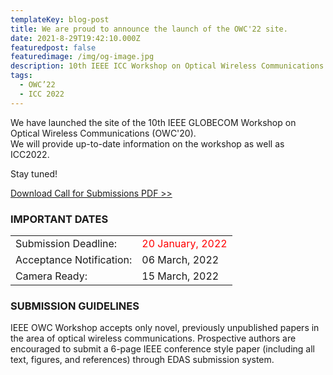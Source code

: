 ```yaml
---
templateKey: blog-post
title: We are proud to announce the launch of the OWC'22 site.
date: 2021-8-29T19:42:10.000Z
featuredpost: false
featuredimage: /img/og-image.jpg
description: 10th IEEE ICC Workshop on Optical Wireless Communications (OWC’22)
tags:
  - OWC’22
  - ICC 2022
---
```

We have launched the site of the 10th IEEE GLOBECOM Workshop on Optical Wireless Communications (OWC'20).  
We will provide up-to-date information on the workshop as well as ICC2022.

Stay tuned!

[Download Call for Submissions PDF >>](../../img/icc2022ws_OWC_CFP_v01.pdf)

### IMPORTANT DATES

| | |
|--|--|
|Submission Deadline: | <span style="color: red; ">20 January, 2022</span> |
|Acceptance Notification: | 06 March, 2022 |
|Camera Ready: | 15 March, 2022 |   




### SUBMISSION GUIDELINES

IEEE OWC Workshop accepts only novel, previously unpublished papers in the area of optical wireless communications. 
Prospective authors are encouraged to submit a 6-page IEEE conference style paper (including all text, figures, and references) through EDAS submission system.

<!-- [https://www.edas.info/newPaper.php?c=27652&track=103043](https://www.edas.info/newPaper.php?c=27652&track=103043) -->


